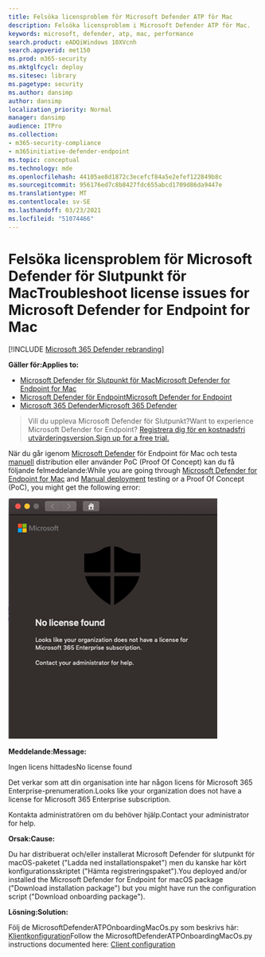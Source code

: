 ```yaml
---
title: Felsöka licensproblem för Microsoft Defender ATP för Mac
description: Felsöka licensproblem i Microsoft Defender ATP för Mac.
keywords: microsoft, defender, atp, mac, performance
search.product: eADQiWindows 10XVcnh
search.appverid: met150
ms.prod: m365-security
ms.mktglfcycl: deploy
ms.sitesec: library
ms.pagetype: security
ms.author: dansimp
author: dansimp
localization_priority: Normal
manager: dansimp
audience: ITPro
ms.collection:
- m365-security-compliance
- m365initiative-defender-endpoint
ms.topic: conceptual
ms.technology: mde
ms.openlocfilehash: 44105ae8d1872c3ecefcf84a5e2efef122849b8c
ms.sourcegitcommit: 956176ed7c8b8427fdc655abcd1709d86da9447e
ms.translationtype: MT
ms.contentlocale: sv-SE
ms.lasthandoff: 03/23/2021
ms.locfileid: "51074466"
---
```

# <a name="troubleshoot-license-issues-for-microsoft-defender-for-endpoint-for-mac"></a><span data-ttu-id="597da-104">Felsöka licensproblem för Microsoft Defender för Slutpunkt för Mac</span><span class="sxs-lookup"><span data-stu-id="597da-104">Troubleshoot license issues for Microsoft Defender for Endpoint for Mac</span></span>

[!INCLUDE [Microsoft 365 Defender rebranding](../../includes/microsoft-defender.md)]


<span data-ttu-id="597da-105">**Gäller för:**</span><span class="sxs-lookup"><span data-stu-id="597da-105">**Applies to:**</span></span>

- [<span data-ttu-id="597da-106">Microsoft Defender för Slutpunkt för Mac</span><span class="sxs-lookup"><span data-stu-id="597da-106">Microsoft Defender for Endpoint for Mac</span></span>](microsoft-defender-endpoint-mac.md)
- [<span data-ttu-id="597da-107">Microsoft Defender för Endpoint</span><span class="sxs-lookup"><span data-stu-id="597da-107">Microsoft Defender for Endpoint</span></span>](https://go.microsoft.com/fwlink/p/?linkid=2146631)
- [<span data-ttu-id="597da-108">Microsoft 365 Defender</span><span class="sxs-lookup"><span data-stu-id="597da-108">Microsoft 365 Defender</span></span>](https://go.microsoft.com/fwlink/?linkid=2118804)

> <span data-ttu-id="597da-109">Vill du uppleva Microsoft Defender för Slutpunkt?</span><span class="sxs-lookup"><span data-stu-id="597da-109">Want to experience Microsoft Defender for Endpoint?</span></span> [<span data-ttu-id="597da-110">Registrera dig för en kostnadsfri utvärderingsversion.</span><span class="sxs-lookup"><span data-stu-id="597da-110">Sign up for a free trial.</span></span>](https://www.microsoft.com/microsoft-365/windows/microsoft-defender-atp?ocid=docs-wdatp-exposedapis-abovefoldlink)

<span data-ttu-id="597da-111">När du går igenom [Microsoft Defender](microsoft-defender-endpoint-mac.md) för Endpoint för Mac och testa [manuell](mac-install-manually.md) distribution eller använder PoC (Proof Of Concept) kan du få följande felmeddelande:</span><span class="sxs-lookup"><span data-stu-id="597da-111">While you are going through [Microsoft Defender for Endpoint for Mac](microsoft-defender-endpoint-mac.md) and [Manual deployment](mac-install-manually.md) testing or a Proof Of Concept (PoC), you might get the following error:</span></span>

![Bild på licensfel](images/no-license-found.png)

<span data-ttu-id="597da-113">**Meddelande:**</span><span class="sxs-lookup"><span data-stu-id="597da-113">**Message:**</span></span> 

<span data-ttu-id="597da-114">Ingen licens hittades</span><span class="sxs-lookup"><span data-stu-id="597da-114">No license found</span></span>

<span data-ttu-id="597da-115">Det verkar som att din organisation inte har någon licens för Microsoft 365 Enterprise-prenumeration.</span><span class="sxs-lookup"><span data-stu-id="597da-115">Looks like your organization does not have a license for Microsoft 365 Enterprise subscription.</span></span>

<span data-ttu-id="597da-116">Kontakta administratören om du behöver hjälp.</span><span class="sxs-lookup"><span data-stu-id="597da-116">Contact your administrator for help.</span></span>

<span data-ttu-id="597da-117">**Orsak:**</span><span class="sxs-lookup"><span data-stu-id="597da-117">**Cause:**</span></span> 

<span data-ttu-id="597da-118">Du har distribuerat och/eller installerat Microsoft Defender för slutpunkt för macOS-paketet ("Ladda ned installationspaket") men du kanske har kört konfigurationsskriptet ("Hämta registreringspaket").</span><span class="sxs-lookup"><span data-stu-id="597da-118">You deployed and/or installed the Microsoft Defender for Endpoint for macOS package ("Download installation package") but you might have run the configuration script ("Download onboarding package").</span></span>

<span data-ttu-id="597da-119">**Lösning:**</span><span class="sxs-lookup"><span data-stu-id="597da-119">**Solution:**</span></span>

<span data-ttu-id="597da-120">Följ de MicrosoftDefenderATPOnboardingMacOs.py som beskrivs här: [Klientkonfiguration](mac-install-manually.md#client-configuration)</span><span class="sxs-lookup"><span data-stu-id="597da-120">Follow the MicrosoftDefenderATPOnboardingMacOs.py instructions documented here: [Client configuration](mac-install-manually.md#client-configuration)</span></span>

